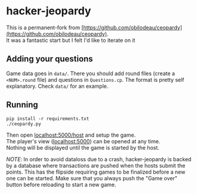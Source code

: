 # hacker-jeopardy

This is a permanent-fork from [https://github.com/obilodeau/ceopardy](https://github.com/obilodeau/ceopardy).     
It was a fantastic start but I felt I'd like to iterate on it

## Adding your questions

Game data goes in `data/`. There you should add round files (create a `<NUM>.round`
file) and questions in `Questions.cp`. The format is pretty self explanatory.
Check `data/` for an example.

## Running  

```
pip install -r requirements.txt
./ceopardy.py
```

Then open [localhost:5000/host](http://localhost:5000/host) and setup the game.    
The player's view ([localhost:5000](http://localhost:5000)) can be opened at any time.    
Nothing will be displayed until the game is started by
the host.

*NOTE*: In order to avoid dataloss due to a crash, hacker-jeopardy is backed by a
database where transactions are pushed when the hosts submit the points. This
has the flipside requiring games to be finalized before a new one can be
started. Make sure that you always push the "Game over" button before
reloading to start a new game.
